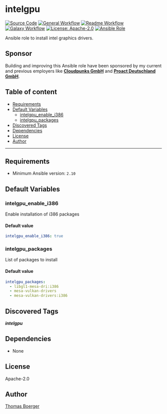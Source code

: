 # intelgpu

[![Source Code](https://img.shields.io/badge/github-source%20code-blue?logo=github&amp;logoColor=white)](https://github.com/rolehippie/intelgpu)
[![General Workflow](https://github.com/rolehippie/intelgpu/actions/workflows/general.yml/badge.svg)](https://github.com/rolehippie/intelgpu/actions/workflows/general.yml)
[![Readme Workflow](https://github.com/rolehippie/intelgpu/actions/workflows/readme.yml/badge.svg)](https://github.com/rolehippie/intelgpu/actions/workflows/readme.yml)
[![Galaxy Workflow](https://github.com/rolehippie/intelgpu/actions/workflows/galaxy.yml/badge.svg)](https://github.com/rolehippie/intelgpu/actions/workflows/galaxy.yml)
[![License: Apache-2.0](https://img.shields.io/github/license/rolehippie/intelgpu)](https://github.com/rolehippie/intelgpu/blob/master/LICENSE)
[![Ansible Role](https://img.shields.io/badge/role-rolehippie.intelgpu-blue)](https://galaxy.ansible.com/rolehippie/intelgpu)

Ansible role to install intel graphics drivers.

## Sponsor

Building and improving this Ansible role have been sponsored by my current and previous employers like **[Cloudpunks GmbH](https://cloudpunks.de)** and **[Proact Deutschland GmbH](https://www.proact.eu)**.

## Table of content

- [Requirements](#requirements)
- [Default Variables](#default-variables)
  - [intelgpu_enable_i386](#intelgpu_enable_i386)
  - [intelgpu_packages](#intelgpu_packages)
- [Discovered Tags](#discovered-tags)
- [Dependencies](#dependencies)
- [License](#license)
- [Author](#author)

---

## Requirements

- Minimum Ansible version: `2.10`


## Default Variables

### intelgpu_enable_i386

Enable installation of i386 packages

#### Default value

```YAML
intelgpu_enable_i386: true
```

### intelgpu_packages

List of packages to install

#### Default value

```YAML
intelgpu_packages:
  - libgl1-mesa-dri:i386
  - mesa-vulkan-drivers
  - mesa-vulkan-drivers:i386
```

## Discovered Tags

**_intelgpu_**


## Dependencies

- None

## License

Apache-2.0

## Author

[Thomas Boerger](https://github.com/tboerger)
